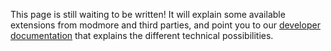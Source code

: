 This page is still waiting to be written! It will explain some available extensions from modmore and third parties, and point you to our [developer documentation](../Developer) that explains the different technical possibilities.


